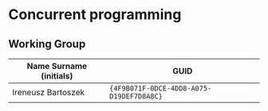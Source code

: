 # Concurrent programming

## Working Group

| Name Surname (initials) | GUID                                     |
| ----------------------- | ---------------------------------------- |
| Ireneusz Bartoszek      | `{4F9B071F-0DCE-4DD8-A075-D19DEF7D8A8C}` |
